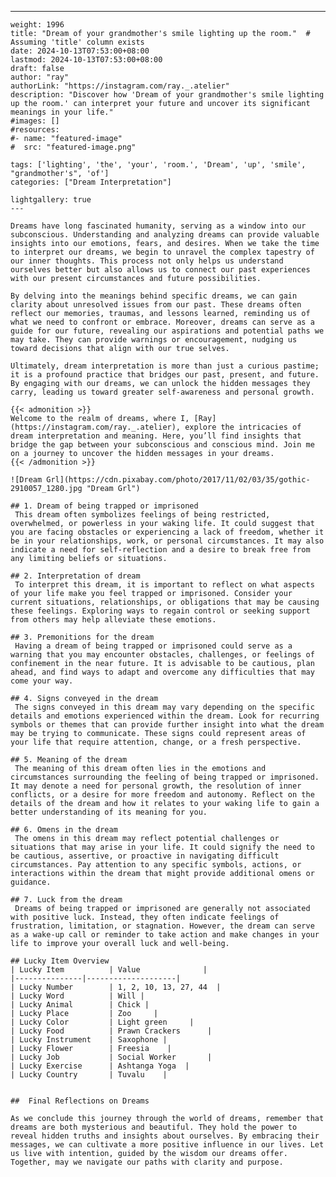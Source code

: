---
    weight: 1996
    title: "Dream of your grandmother's smile lighting up the room."  # Assuming 'title' column exists
    date: 2024-10-13T07:53:00+08:00
    lastmod: 2024-10-13T07:53:00+08:00
    draft: false
    author: "ray"
    authorLink: "https://instagram.com/ray._.atelier"
    description: "Discover how 'Dream of your grandmother's smile lighting up the room.' can interpret your future and uncover its significant meanings in your life."
    #images: []
    #resources:
    #- name: "featured-image"
    #  src: "featured-image.png"
    
    tags: ['lighting', 'the', 'your', 'room.', 'Dream', 'up', 'smile', "grandmother's", 'of']
    categories: ["Dream Interpretation"]
    
    lightgallery: true
    ---
    
    Dreams have long fascinated humanity, serving as a window into our subconscious. Understanding and analyzing dreams can provide valuable insights into our emotions, fears, and desires. When we take the time to interpret our dreams, we begin to unravel the complex tapestry of our inner thoughts. This process not only helps us understand ourselves better but also allows us to connect our past experiences with our present circumstances and future possibilities.
    
    By delving into the meanings behind specific dreams, we can gain clarity about unresolved issues from our past. These dreams often reflect our memories, traumas, and lessons learned, reminding us of what we need to confront or embrace. Moreover, dreams can serve as a guide for our future, revealing our aspirations and potential paths we may take. They can provide warnings or encouragement, nudging us toward decisions that align with our true selves.
    
    Ultimately, dream interpretation is more than just a curious pastime; it is a profound practice that bridges our past, present, and future. By engaging with our dreams, we can unlock the hidden messages they carry, leading us toward greater self-awareness and personal growth.
    
    {{< admonition >}}
    Welcome to the realm of dreams, where I, [Ray](https://instagram.com/ray._.atelier), explore the intricacies of dream interpretation and meaning. Here, you’ll find insights that bridge the gap between your subconscious and conscious mind. Join me on a journey to uncover the hidden messages in your dreams.
    {{< /admonition >}}
    
    ![Dream Grl](https://cdn.pixabay.com/photo/2017/11/02/03/35/gothic-2910057_1280.jpg "Dream Grl")
    
    ## 1. Dream of being trapped or imprisoned
     This dream often symbolizes feelings of being restricted, overwhelmed, or powerless in your waking life. It could suggest that you are facing obstacles or experiencing a lack of freedom, whether it be in your relationships, work, or personal circumstances. It may also indicate a need for self-reflection and a desire to break free from any limiting beliefs or situations.
    
    ## 2. Interpretation of dream
     To interpret this dream, it is important to reflect on what aspects of your life make you feel trapped or imprisoned. Consider your current situations, relationships, or obligations that may be causing these feelings. Exploring ways to regain control or seeking support from others may help alleviate these emotions.
    
    ## 3. Premonitions for the dream
     Having a dream of being trapped or imprisoned could serve as a warning that you may encounter obstacles, challenges, or feelings of confinement in the near future. It is advisable to be cautious, plan ahead, and find ways to adapt and overcome any difficulties that may come your way.
    
    ## 4. Signs conveyed in the dream
     The signs conveyed in this dream may vary depending on the specific details and emotions experienced within the dream. Look for recurring symbols or themes that can provide further insight into what the dream may be trying to communicate. These signs could represent areas of your life that require attention, change, or a fresh perspective.
    
    ## 5. Meaning of the dream
     The meaning of this dream often lies in the emotions and circumstances surrounding the feeling of being trapped or imprisoned. It may denote a need for personal growth, the resolution of inner conflicts, or a desire for more freedom and autonomy. Reflect on the details of the dream and how it relates to your waking life to gain a better understanding of its meaning for you.
    
    ## 6. Omens in the dream
     The omens in this dream may reflect potential challenges or situations that may arise in your life. It could signify the need to be cautious, assertive, or proactive in navigating difficult circumstances. Pay attention to any specific symbols, actions, or interactions within the dream that might provide additional omens or guidance.
    
    ## 7. Luck from the dream
     Dreams of being trapped or imprisoned are generally not associated with positive luck. Instead, they often indicate feelings of frustration, limitation, or stagnation. However, the dream can serve as a wake-up call or reminder to take action and make changes in your life to improve your overall luck and well-being.
    
    ## Lucky Item Overview
    | Lucky Item          | Value              |
    |---------------|--------------------|
    | Lucky Number        | 1, 2, 10, 13, 27, 44  |
    | Lucky Word          | Will |
    | Lucky Animal        | Chick |
    | Lucky Place         | Zoo     |
    | Lucky Color         | Light green     |
    | Lucky Food          | Prawn Crackers      |
    | Lucky Instrument    | Saxophone |
    | Lucky Flower        | Freesia    |
    | Lucky Job           | Social Worker       |
    | Lucky Exercise      | Ashtanga Yoga  |
    | Lucky Country       | Tuvalu    |
    
    
    ##  Final Reflections on Dreams
    
    As we conclude this journey through the world of dreams, remember that dreams are both mysterious and beautiful. They hold the power to reveal hidden truths and insights about ourselves. By embracing their messages, we can cultivate a more positive influence in our lives. Let us live with intention, guided by the wisdom our dreams offer. Together, may we navigate our paths with clarity and purpose.
    